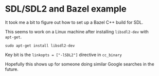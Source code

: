 # SDL/SDL2 and Bazel example

It took me a bit to figure out how to set up a Bazel C++ build for SDL.


This seems to work on a Linux machine after installing `libsdl2-dev`
with `apt-get`.

```
sudo apt-get install libsdl2-dev
```

Key bit is the `linkopts = ["-lSDL2"]` directive in `cc_binary`

Hopefully this shows up for someone doing similar Google searches in the future.
